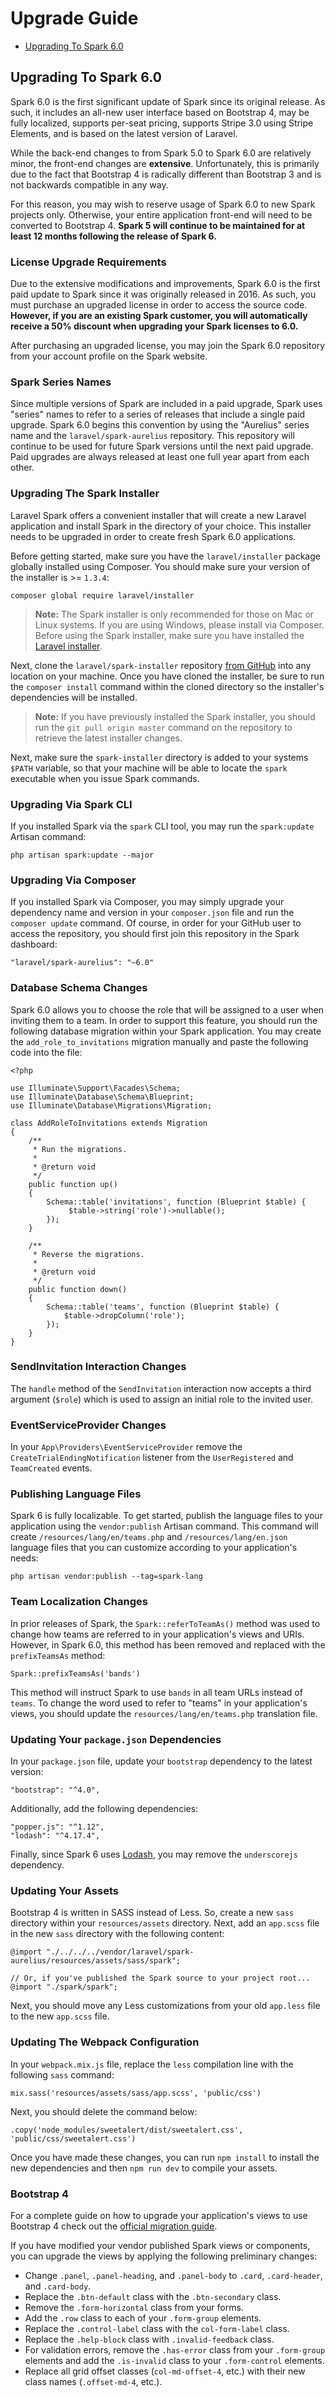 # Upgrade Guide

- [Upgrading To Spark 6.0](#upgrade-spark-6.0)

<a name="upgrade-spark-6.0"></a>
## Upgrading To Spark 6.0

Spark 6.0 is the first significant update of Spark since its original release. As such, it includes an all-new user interface based on Bootstrap 4, may be fully localized, supports per-seat pricing, supports Stripe 3.0 using Stripe Elements, and is based on the latest version of Laravel.

While the back-end changes to from Spark 5.0 to Spark 6.0 are relatively minor, the front-end changes are **extensive**. Unfortunately, this is primarily due to the fact that Bootstrap 4 is radically different than Bootstrap 3 and is not backwards compatible in any way.

For this reason, you may wish to reserve usage of Spark 6.0 to new Spark projects only. Otherwise, your entire application front-end will need to be converted to Bootstrap 4. **Spark 5 will continue to be maintained for at least 12 months following the release of Spark 6.**

### License Upgrade Requirements

Due to the extensive modifications and improvements, Spark 6.0 is the first paid update to Spark since it was originally released in 2016. As such, you must purchase an upgraded license in order to access the source code. **However, if you are an existing Spark customer, you will automatically receive a 50% discount when upgrading your Spark licenses to 6.0.**

After purchasing an upgraded license, you may join the Spark 6.0 repository from your account profile on the Spark website.

### Spark Series Names

Since multiple versions of Spark are included in a paid upgrade, Spark uses "series" names to refer to a series of releases that include a single paid upgrade. Spark 6.0 begins this convention by using the "Aurelius" series name and the `laravel/spark-aurelius` repository. This repository will continue to be used for future Spark versions until the next paid upgrade. Paid upgrades are always released at least one full year apart from each other.

### Upgrading The Spark Installer

Laravel Spark offers a convenient installer that will create a new Laravel application and install Spark in the directory of your choice. This installer needs to be upgraded in order to create fresh Spark 6.0 applications.

Before getting started, make sure you have the `laravel/installer` package globally installed using Composer. You should make sure your version of the installer is >= `1.3.4`:

    composer global require laravel/installer

> **Note:** The Spark installer is only recommended for those on Mac or Linux systems. If you are using Windows, please install via Composer. Before using the Spark installer, make sure you have installed the [Laravel installer](https://laravel.com/docs/installation#installing-laravel).

Next, clone the `laravel/spark-installer` repository [from GitHub](https://github.com/laravel/spark-installer) into any location on your machine. Once you have cloned the installer, be sure to run the `composer install` command within the cloned directory so the installer's dependencies will be installed.

> **Note:** If you have previously installed the Spark installer, you should run the `git pull origin master` command on the repository to retrieve the latest installer changes.

Next, make sure the `spark-installer` directory is added to your systems `$PATH` variable, so that your machine will be able to locate the `spark` executable when you issue Spark commands.

### Upgrading Via Spark CLI

If you installed Spark via the `spark` CLI tool, you may run the `spark:update` Artisan command:

    php artisan spark:update --major

### Upgrading Via Composer

If you installed Spark via Composer, you may simply upgrade your dependency name and version in your `composer.json` file and run the `composer update` command. Of course, in order for your GitHub user to access the repository, you should first join this repository in the Spark dashboard:

    "laravel/spark-aurelius": "~6.0"

### Database Schema Changes

Spark 6.0 allows you to choose the role that will be assigned to a user when inviting them to a team. In order to support this feature, you should run the following database migration within your Spark application. You may create the `add_role_to_invitations` migration manually and paste the following code into the file:

    <?php

    use Illuminate\Support\Facades\Schema;
    use Illuminate\Database\Schema\Blueprint;
    use Illuminate\Database\Migrations\Migration;

    class AddRoleToInvitations extends Migration
    {
        /**
         * Run the migrations.
         *
         * @return void
         */
        public function up()
        {
            Schema::table('invitations', function (Blueprint $table) {
    		     $table->string('role')->nullable();
            });
        }

        /**
         * Reverse the migrations.
         *
         * @return void
         */
        public function down()
        {
            Schema::table('teams', function (Blueprint $table) {
                $table->dropColumn('role');
            });
        }
    }

### SendInvitation Interaction Changes

The `handle` method of the `SendInvitation` interaction now accepts a third argument (`$role`) which is used to assign an initial role to the invited user.

### EventServiceProvider Changes

In your `App\Providers\EventServiceProvider` remove the `CreateTrialEndingNotification` listener from the `UserRegistered` and `TeamCreated` events.

### Publishing Language Files

Spark 6 is fully localizable. To get started, publish the language files to your application using the `vendor:publish` Artisan command. This command will create `/resources/lang/en/teams.php` and `/resources/lang/en.json` language files that you can customize according to your application's needs:

    php artisan vendor:publish --tag=spark-lang

### Team Localization Changes

In prior releases of Spark, the `Spark::referToTeamAs()` method was used to change how teams are referred to in your application's views and URIs. However, in Spark 6.0, this method has been removed and replaced with the `prefixTeamsAs` method:

    Spark::prefixTeamsAs('bands')

This method will instruct Spark to use `bands` in all team URLs instead of `teams`. To change the word used to refer to "teams" in your application's views, you should update the `resources/lang/en/teams.php` translation file.

### Updating Your `package.json` Dependencies

In your `package.json` file, update your `bootstrap` dependency to the latest version:

    "bootstrap": "^4.0",

Additionally, add the following dependencies:

    "popper.js": "^1.12",
    "lodash": "^4.17.4",

Finally, since Spark 6 uses [Lodash](https://lodash.com/), you may remove the `underscorejs` dependency.

### Updating Your Assets

Bootstrap 4 is written in SASS instead of Less. So, create a new `sass` directory within your `resources/assets` directory. Next, add an `app.scss` file in the new `sass` directory with the following content:

    @import "./../../../vendor/laravel/spark-aurelius/resources/assets/sass/spark";

    // Or, if you've published the Spark source to your project root...
    @import "./spark/spark";

Next, you should move any Less customizations from your old `app.less` file to the new `app.scss` file.

### Updating The Webpack Configuration

In your `webpack.mix.js` file, replace the `less` compilation line with the following `sass` command:

    mix.sass('resources/assets/sass/app.scss', 'public/css')

Next, you should delete the command below:

    .copy('node_modules/sweetalert/dist/sweetalert.css', 'public/css/sweetalert.css')

Once you have made these changes, you can run `npm install` to install the new dependencies and then `npm run dev` to compile your assets.

### Bootstrap 4

For a complete guide on how to upgrade your application's views to use Bootstrap 4 check out the [official migration guide](https://getbootstrap.com/docs/4.0/migration/).

If you have modified your vendor published Spark views or components, you can upgrade the views by applying the following preliminary changes:

- Change `.panel`, `.panel-heading`, and `.panel-body` to `.card`, `.card-header`, and `.card-body`.
- Replace the `.btn-default` class with the `.btn-secondary` class.
- Remove the `.form-horizontal` class from your forms.
- Add the `.row` class to each of your `.form-group` elements.
- Replace the `.control-label` class with the `col-form-label` class.
- Replace the `.help-block` class with `.invalid-feedback` class.
- For validation errors, remove the `.has-error` class from your `.form-group` elements and add the `.is-invalid` class to your `.form-control` elements.
- Replace all grid offset classes (`col-md-offset-4`, etc.) with their new class names (`.offset-md-4`, etc.).
